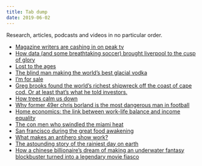 ```yaml
---
title: Tab dump
date: 2019-06-02
---
```


<!--kg-card-begin: html--><p>Research, articles, podcasts and videos in no particular order.</p>
<ul>
<li><a href="https://www.bloomberg.com/news/articles/2019-05-17/magazine-writers-are-cashing-in-on-peak-tv">Magazine writers are cashing in on peak tv</a></li>
<li><a href="https://www.nytimes.com/2019/05/22/magazine/soccer-data-liverpool.html">How data (and some breathtaking soccer) brought liverpool to the cusp of glory</a></li>
<li><a href="http://grantland.com/features/looking-back-game-myst-20th-anniversary/">Lost to the ages</a></li>
<li><a href="https://www.outsideonline.com/1914421/blind-man-making-worlds-best-glacial-vodka">The blind man making the world&#8217;s best glacial vodka</a></li>
<li><a href="https://www.elle.com/life-love/society-career/creative-ambition-versus-financially-stable-job">I&#8217;m for sale</a></li>
<li><a href="https://www.bostonmagazine.com/news/2015/08/25/greg-brooks-port-nicholson/">Greg brooks found the world’s richest shipwreck off the coast of cape cod. Or at least that’s what he told investors.</a></li>
<li><a href="https://www.newyorker.com/tech/annals-of-technology/what-is-a-tree-worth">How trees calm us down</a></li>
<li><a href="https://www.espn.in/nfl/story/_/id/13463272/how-former-san-francisco-49ers-chris-borland-retirement-change-nfl-forever">Why former 49er chris borland is the most dangerous man in football</a></li>
<li><a href="https://www.theatlantic.com/magazine/archive/2013/07/the-masculine-mystique/309401/">Home economics: the link between work-life balance and income equality</a></li>
<li><a href="http://grantland.com/features/south-leech-miami-heat-con-man-fraud-mike-miller-james-jones-rashard-lewis/">The con men who swindled the miami heat</a></li>
<li><a href="https://www.vqronline.org/essays-articles/2015/07/san-francisco-during-great-food-awakening">San francisco during the great food awakening</a></li>
<li><a href="https://longreads.com/2019/05/30/and-what-of-my-wrath/">What makes an antihero show work?</a></li>
<li><a href="https://scroll.in/article/740980/the-astounding-story-of-the-rainiest-day-on-earth">The astounding story of the rainiest day on earth</a></li>
<li><a href="https://magazine.atavist.com/sunk">How a chinese billionaire’s dream of making an underwater fantasy blockbuster turned into a legendary movie fiasco</a></li>
</ul>
<!--kg-card-end: html-->